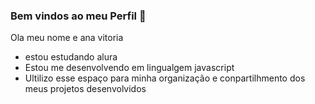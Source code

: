 ### Bem vindos ao meu Perfil 💙

Ola meu nome e ana vitoria 
* estou estudando alura
*  Estou me desenvolvendo em lingualgem javascript
* Ultilizo esse espaço para minha organização e conpartilhmento dos meus projetos desenvolvidos 





  
  
  
  
